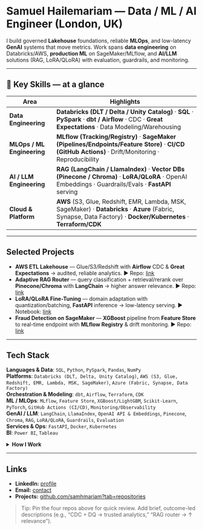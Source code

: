 # Samuel Hailemariam — Data / ML / AI Engineer (London, UK)

I build governed **Lakehouse** foundations, reliable **MLOps**, and low-latency **GenAI** systems that move metrics. Work spans **data engineering** on Databricks/AWS, **production ML** on SageMaker/MLflow, and **AI/LLM** solutions (RAG, LoRA/QLoRA) with evaluation, guardrails, and monitoring.

---

## 🔎 Key Skills — at a glance
| Area | Highlights |
| --- | --- |
| **Data Engineering** | **Databricks (DLT / Delta / Unity Catalog)** · **SQL** · **PySpark** · **dbt / Airflow** · CDC · **Great Expectations** · Data Modeling/Warehousing |
| **MLOps / ML Engineering** | **MLflow (Tracking/Registry)** · **SageMaker (Pipelines/Endpoints/Feature Store)** · **CI/CD (GitHub Actions)** · Drift/Monitoring · Reproducibility |
| **AI / LLM Engineering** | **RAG (LangChain / LlamaIndex)** · **Vector DBs (Pinecone / Chroma)** · **LoRA/QLoRA** · OpenAI Embeddings · Guardrails/Evals · **FastAPI** serving |
| **Cloud & Platform** | **AWS** (S3, Glue, Redshift, EMR, Lambda, MSK, SageMaker) · **Databricks** · **Azure** (Fabric, Synapse, Data Factory) · **Docker/Kubernetes** · **Terraform/CDK** |

---

## Selected Projects
- **AWS ETL Lakehouse** — Glue/S3/Redshift with **Airflow** CDC & **Great Expectations** → audited, reliable analytics. ▶︎ Repo: [link](#)
- **Adaptive RAG Router** — query classification + retrieval/rerank over **Pinecone/Chroma** with **LangChain** → higher answer relevance. ▶︎ Repo: [link](#)
- **LoRA/QLoRA Fine-Tuning** — domain adaptation with quantization/batching, **FastAPI** inference → low-latency serving. ▶︎ Notebook: [link](#)
- **Fraud Detection on SageMaker** — **XGBoost** pipeline from **Feature Store** to real-time endpoint with **MLflow Registry** & drift monitoring. ▶︎ Repo: [link](#)

---

## Tech Stack
**Languages & Data**: `SQL`, `Python`, `PySpark`, `Pandas`, `NumPy`  
**Platforms**: `Databricks (DLT, Delta, Unity Catalog)`, `AWS (S3, Glue, Redshift, EMR, Lambda, MSK, SageMaker)`, `Azure (Fabric, Synapse, Data Factory)`  
**Orchestration & Modeling**: `dbt`, `Airflow`, `Terraform`, `CDK`  
**ML / MLOps**: `MLflow`, `Feature Store`, `XGBoost/LightGBM`, `Scikit-Learn`, `PyTorch`, `GitHub Actions (CI/CD)`, `Monitoring/Observability`  
**GenAI / LLM**: `LangChain`, `LlamaIndex`, `OpenAI API & Embeddings`, `Pinecone`, `Chroma`, `RAG`, `LoRA/QLoRA`, `Guardrails`, `Evaluation`  
**Services & Ops**: `FastAPI`, `Docker`, `Kubernetes`  
**BI**: `Power BI`, `Tableau`

<details>
<summary><strong>How I Work</strong></summary>

- **Production-first:** governance, lineage, and reproducibility by default  
- **Measurable outcomes:** latency, accuracy, cost, and reliability tracked end-to-end  
- **Collaborative delivery:** clear READMEs, automated tests, CI/CD, and sane defaults
</details>

---

## Links
- **LinkedIn:** [profile](#)
- **Email:** [contact](mailto:you@example.com)
- **Projects:** [github.com/samhmariam?tab=repositories](https://github.com/samhmariam?tab=repositories)

> Tip: Pin the four repos above for quick review. Add brief, outcome-led descriptions (e.g., “CDC + DQ → trusted analytics,” “RAG router → ↑ relevance”).





